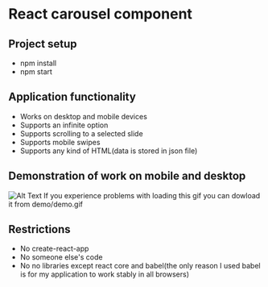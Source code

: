 # React carousel component

## Project setup
* npm install
* npm start

## Application functionality

* Works on desktop and mobile devices
* Supports an infinite option
* Supports scrolling to a selected slide
* Supports mobile swipes
* Supports any kind of HTML(data is stored in json file)

## Demonstration of work on mobile and desktop

![Alt Text](demo/demo.gif)
If you experience problems with loading this gif you can dowload it from demo/demo.gif


## Restrictions
* No create-react-app
* No someone else's code
* No no libraries except react core and babel(the only reason I used babel is for my application to work stably in all browsers)